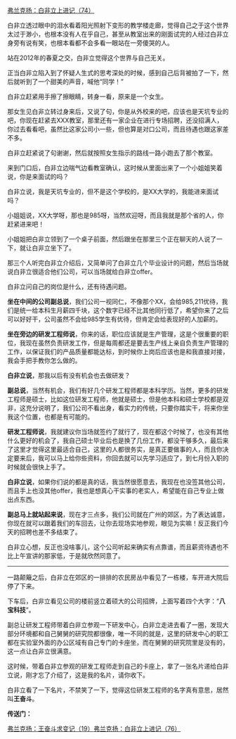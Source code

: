 <p></p><a href="https://zhuanlan.zhihu.com/p/104002188" data-draft-node="block" data-draft-type="link-card" data-image="https://pic3.zhimg.com/v2-8e08257ec3f040bfff90848153f812b2_180x120.jpg" data-image-width="1028" data-image-height="315" class="internal">弗兰克扬：白非立上进记（74）</a><p>白非立透过眼中的泪水看着阳光照射下变形的教学楼走廊，觉得自己之于这个世界太过于渺小，也根本没有人在乎自己，甚至从教室出来的刚面试完的人经过白非立身旁有说有笑，也根本看都不会多看一眼站在一旁傻哭的人。</p><p>站在2012年的春夏之交，白非立觉得这个世界与自己无关。</p><p>正当白非立陷入到了怀疑人生式的思考深处的时候，感到自己后背被拍了一下，然后就听到了一个甜美的声音，喊他“同学！”</p><p>白非立赶紧用手擦了擦眼睛，转身一看，原来是一个女生。</p><p>那女生见白非立转过身来后，又说了句，你是从外校来的吧，应该也是天坑专业的吧，你现在赶紧去XXX教室，那里还有一家企业在进行专场招聘，还没招满人，你过去看看吧，虽然比这家公司小一些，但也算是对口公司，而且待遇也跟这家差不多。</p><p>白非立赶紧说了句谢谢，然后就按照女生指示的路线一路小跑去了那个教室。</p><p>来到门口后，白非立边喘气边看教室确认，这时候从里面出来了一个小姐姐笑着说，你是来面试的吗？</p><p>白非立说，我是天坑专业的，但不是这个学校的，是XX大学的，我能进来面试吗？</p><p>小姐姐说，XX大学呀，那也是985呀，当然欢迎呀，而且我就是那个省的人，你赶紧进来吧！</p><p>小姐姐把白非立领到了一个桌子前面，然后跟坐在那里三个正在聊天的人说了一下，就让白非立坐下了。</p><p>那三个人听完白非立介绍后，又简单问了白非立几个毕业设计的问题，然后当场就说白非立很适合他们公司，可以当场就给白非立offer。</p><p>白非立问自己的岗位是什么，还有待遇问题。</p><p><b>坐在中间的公司副总说</b>，我们公司一视同仁，不像那个XX，会给985,211优待，我们是统一给本科生月薪四千块，这个数字已经不比其他同行低了，希望你来了之后可以好好干，公司虽然不会给985学生有优待，但肯定会给表现好的人加薪的。</p><p><b>坐在旁边的研发工程师说</b>，你来的话，职位应该就是生产管理，这是个很重要的职位，我现在虽然负责研发工作，但是每周都还是要去生产线上亲自负责生产管理的工作，以保证我们的产品质量都能达标，到时候你上岗后应该也是和我直接对接，我会手把手教你怎么做的。</p><p><b>白非立说</b>，那我以后有没有机会也去做研发？</p><p><b>副总说</b>，当然有机会，我们有好几个研发工程师都是本科学历。当然，更多的研发工程师是硕士，比如这位研发工程师，他就是硕士，但是他本科和硕士学校都是双非，这充分说明了，我们公司不看出身，看实力的传统，只要你踏实干，将来你坐我这个位置，也都是有可能的。</p><p><b>研发工程师说</b>，我就建议你当场就签约了就行了，现在都这个时候了，也没有其他什么更好的机会了，我自己硕士毕业后也是换了几份工作，都没干够多久，最后来了这里才觉得这里最适合自己，这里的人都很务实，是真正要做事的人，而且你决定要来后，我可以马上给你些资料，你回去就可以先学习适应了，到七月份入职的时候就会很快上手了。</p><p><b>白非立说</b>，如果你们说的都是真的话，我当然很愿意去，我现在也没签其他公司，而且手上也没其他offer，我也是想真心干实事的老实人，希望能在自己专业上做出点东西。</p><p><b>副总马上就站起来说</b>，现在才三点多，我们公司就在广州的郊区，为了表达诚意，你现在就可以跟着我们的车回去，让你去现场实地参观，眼见为实嘛！反正我们今天的招聘也差不多结束了。</p><p>白非立心想，反正也没啥事儿，这个公司听起来确实有点靠谱，而且薪资待遇也不比上午宣讲的那家低，于是就欣然同意了。</p><hr/><p>一路颠簸之后，白非立在郊区的一排排的农民房丛中看见了一栋楼，车开进大院后停了下来。</p><p>下车后，白非立看见公司的楼前竖立着硕大的公司招牌，上面写着四个大字：“<b>八宝科技</b>”。</p><p>副总让研发工程师带着白非立参观一下研发中心，白非立走进去看了一圈，发现大部分环境都和自己舅舅的研究院都很像，唯一不同的就是，这里的研发中心的职工都在实验室外面的办公区域有自己专门的卡座坐，而在舅舅的研究院里是没有的，这一点让白非立很满意。</p><p>这时候，带着白非立参观的研发工程师走到自己的卡座上，拿了一张名片递给白非立说，刚才忘了介绍了，这是我的名片，请你收下。</p><p>白非立看了一下名片，不禁笑了一下，觉得这位研发工程师的名字真有意思，居然叫<b>王奋斗</b>。</p><p><b>传送门：</b></p><a href="https://zhuanlan.zhihu.com/p/61479157" data-draft-node="block" data-draft-type="link-card" data-image="https://pic1.zhimg.com/v2-051c55e7da9bc302eede78dcd175b640_180x120.jpg" data-image-width="802" data-image-height="396" class="internal">弗兰克扬：王奋斗求变记（19）</a><a href="https://zhuanlan.zhihu.com/p/104063013" data-draft-node="block" data-draft-type="link-card" data-image="https://pic1.zhimg.com/v2-7c3a3839e84dc764acd2e35bb1f00ee4_180x120.jpg" data-image-width="1008" data-image-height="348" class="internal">弗兰克扬：白非立上进记（76）</a><p></p>